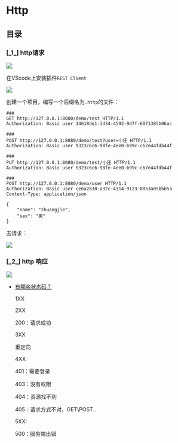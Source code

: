 # Http

## 目录

### \[\_1\_] http请求

![](https://cdn.jsdelivr.net/gh/18476305640/typora@master/image/16525986902861652598690141.png)

在VScode上安装插件`REST Client`

![](https://cdn.jsdelivr.net/gh/18476305640/typora@master/image/16525988290121652598828886.png)

创建一个项目，编写一个后缀名为`.http`的文件：

```http
###
GET http://127.0.0.1:8080/demo/test HTTP/1.1
Authorization: Basic user 14618de1-3d34-4592-9d7f-6071385b06ac

###
POST http://127.0.0.1:8080/demo/test?user=小庄 HTTP/1.1
Authorization: Basic user 9323c6c6-98fe-4ee0-b99c-c67e44fdb44f

###
PUT http://127.0.0.1:8080/demo/test/小庄 HTTP/1.1
Authorization: Basic user 9323c6c6-98fe-4ee0-b99c-c67e44fdb44f

###
POST http://127.0.0.1:8080/demo/user HTTP/1.1
Authorization: Basic user ce6a2830-a32c-4314-9123-8853a05bbb5a
Content-Type: application/json

{
    "name": "zhuangjie",
    "sex": "男"
}

```

去请求：

![](https://cdn.jsdelivr.net/gh/18476305640/typora@master/image/16525989750331652598974933.png)

### \[\_2\_] http 响应

![](https://cdn.jsdelivr.net/gh/18476305640/typora@master/image/16526010898531652601089679.png)

*   [有哪些状态码？](https://developer.mozilla.org/zh-CN/docs/Web/HTTP/Status#%E4%BF%A1%E6%81%AF%E5%93%8D%E5%BA%94 "有哪些状态码？")

    1XX

    2XX

    200：请求成功

    3XX

    重定向

    4XX

    401：需要登录

    403：没有权限

    404：资源找不到

    405：请求方式不对，GET\POST..

    5XX:

    500：服务端出错
